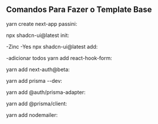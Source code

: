 ## Comandos Para Fazer o Template Base

yarn create next-app passini:


npx shadcn-ui@latest init:


-Zinc
-Yes
npx shadcn-ui@latest add:


-adicionar todos
yarn add react-hook-form:


yarn add next-auth@beta:


yarn add prisma --dev:


yarn add @auth/prisma-adapter:


yarn add @prisma/client:


yarn add nodemailer: